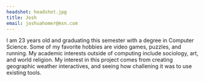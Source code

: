 ```yaml
---
headshot: headshot.jpg
title: Josh
email: joshuahomer@msn.com
---
```

I am 23 years old and graduating this semester with a degree in Computer Science. Some of my favorite hobbies are video games, puzzles, and running. My academic interests outside of computing include sociology, art, and world religion. My interest in this project comes from creating geographic weather interactives, and seeing how challening it was to use existing tools.
